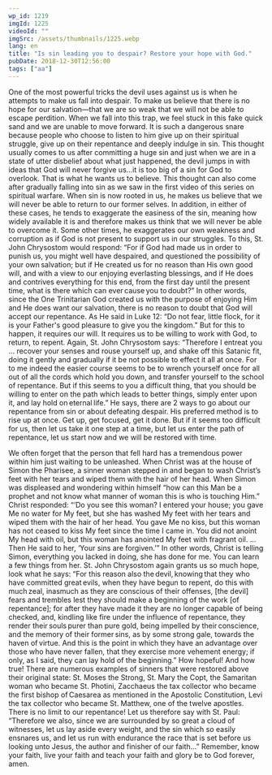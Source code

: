 ```yaml
---
wp_id: 1219
imgId: 1225
videoId: ""
imgSrc: /assets/thumbnails/1225.webp
lang: en
title: "Is sin leading you to despair? Restore your hope with God."
pubDate: 2018-12-30T12:56:00
tags: ["aa"]
---
```


<p>
One of the most powerful tricks the devil uses against us is when he attempts to make us fall into despair. To make us believe that there is no hope for our salvation—that we are so weak that we will not be able to escape perdition. When we fall into this trap, we feel stuck in this fake quick sand and we are unable to move forward. It is such a dangerous snare because people who choose to listen to him give up on their spiritual struggle, give up on their repentance and deeply indulge in sin. This thought usually comes to us after committing a huge sin and just when we are in a state of utter disbelief about what just happened, the devil jumps in with ideas that God will never forgive us…it is too big of a sin for God to overlook. That is what he wants us to believe. This thought can also come after gradually falling into sin as we saw in the first video of this series on spiritual warfare. When sin is now rooted in us, he makes us believe that we will never be able to return to our former selves. In addition, in either of these cases, he tends to exaggerate the easiness of the sin, meaning how widely available it is and therefore makes us think that we will never be able to overcome it. Some other times, he exaggerates our own weakness and corruption as if God is not present to support us in our struggles. To this, St. John Chrysostom would respond: “For if God had made us in order to punish us, you might well have despaired, and questioned the possibility of your own salvation; but if He created us for no reason than His own good will, and with a view to our enjoying everlasting blessings, and if He does and contrives everything for this end, from the first day until the present time, what is there which can ever cause you to doubt?” In other words, since the One Trinitarian God created us with the purpose of enjoying Him and He does want our salvation, there is no reason to doubt that God will accept our repentance. As He said in Luke 12: “Do not fear, little flock, for it is your Father's good pleasure to give you the kingdom.” But for this to happen, it requires our will. It requires us to be willing to work with God, to return, to repent. Again, St. John Chrysostom says: “Therefore I entreat you … recover your senses and rouse yourself up, and shake off this Satanic fit, doing it gently and gradually if it be not possible to effect it all at once. For to me indeed the easier course seems to be to wrench yourself once for all out of all the cords which hold you down, and transfer yourself to the school of repentance. But if this seems to you a difficult thing, that you should be willing to enter on the path which leads to better things, simply enter upon it, and lay hold on eternal life.” He says, there are 2 ways to go about our repentance from sin or about defeating despair. His preferred method is to rise up at once. Get up, get focused, get it done. But if it seems too difficult for us, then let us take it one step at a time, but let us enter the path of repentance, let us start now and we will be restored with time.

We often forget that the person that fell hard has a tremendous power within him just waiting to be unleashed. When Christ was at the house of Simon the Pharisee, a sinner woman stepped in and began to wash Christ’s feet with her tears and wiped them with the hair of her head. When Simon was displeased and wondering within himself “how can this Man be a prophet and not know what manner of woman this is who is touching Him.” Christ responded: “‘Do you see this woman? I entered your house; you gave Me no water for My feet, but she has washed My feet with her tears and wiped them with the hair of her head. You gave Me no kiss, but this woman has not ceased to kiss My feet since the time I came in. You did not anoint My head with oil, but this woman has anointed My feet with fragrant oil. … Then He said to her, ‘Your sins are forgiven.’” In other words, Christ is telling Simon, everything you lacked in doing, she has done for me. You can learn a few things from her. St. John Chrysostom again grants us so much hope, look what he says: “For this reason also the devil, knowing that they who have committed great evils, when they have begun to repent, do this with much zeal, inasmuch as they are conscious of their offenses, [the devil] fears and trembles lest they should make a beginning of the work [of repentance]; for after they have made it they are no longer capable of being checked, and, kindling like fire under the influence of repentance, they render their souls purer than pure gold, being impelled by their conscience, and the memory of their former sins, as by some strong gale, towards the haven of virtue. And this is the point in which they have an advantage over those who have never fallen, that they exercise more vehement energy; if only, as I said, they can lay hold of the beginning.” How hopeful! And how true! There are numerous examples of sinners that were restored above their original state: St. Moses the Strong, St. Mary the Copt, the Samaritan woman who became St. Photini, Zacchaeus the tax collector who became the first bishop of Caesarea as mentioned in the Apostolic Constitution, Levi the tax collector who became St. Matthew, one of the twelve apostles. There is no limit to our repentance! Let us therefore say with St. Paul: “Therefore we also, since we are surrounded by so great a cloud of witnesses, let us lay aside every weight, and the sin which so easily ensnares us, and let us run with endurance the race that is set before us looking unto Jesus, the author and finisher of our faith…” Remember, know your faith, live your faith and teach your faith and glory be to God forever, amen.

</p>
